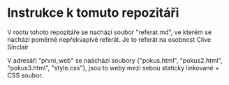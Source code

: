 # Instrukce k tomuto repozitáři

V rootu tohoto repozitáře se nachází soubor "referat.md", ve kterém se nachází poměrně nepřekvapivě referát. Je to referát na osobnost Clive Sinclair

V adresáři "prvni_web" se naáchází soubory {"pokus.html", "pokus2.html", "pokus3.html", "style.css"}, jsou to weby mezi sebou staticky linkované + CSS soubor.